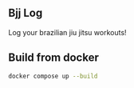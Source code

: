 ## Bjj Log
Log your brazilian jiu jitsu workouts!

## Build from docker
```bash
docker compose up --build
```